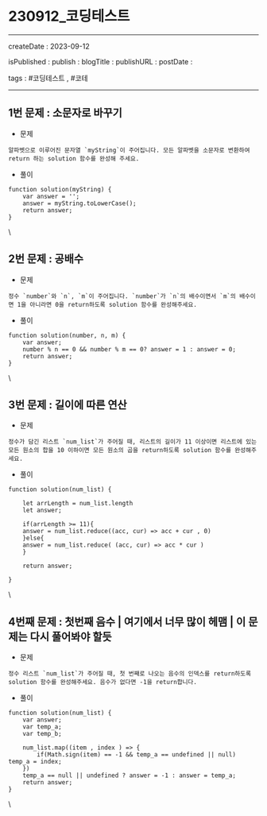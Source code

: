# 230912\_코딩테스트

***

createDate : 2023-09-12

isPublished : publish : blogTitle : publishURL : postDate :

tags : #코딩테스트 , #코테

***

## 1번 문제 : 소문자로 바꾸기

* 문제

```
알파벳으로 이루어진 문자열 `myString`이 주어집니다. 모든 알파벳을 소문자로 변환하여 return 하는 solution 함수를 완성해 주세요.
```

* 풀이

```
function solution(myString) {
    var answer = '';    
    answer = myString.toLowerCase();
    return answer;
}
```

\


## 2번 문제 : 공배수

* 문제

```
정수 `number`와 `n`, `m`이 주어집니다. `number`가 `n`의 배수이면서 `m`의 배수이면 1을 아니라면 0을 return하도록 solution 함수를 완성해주세요.
```

* 풀이

```
function solution(number, n, m) {
    var answer;
    number % n == 0 && number % m == 0? answer = 1 : answer = 0;   
    return answer;
}
```

\


## 3번 문제 : 길이에 따른 연산

* 문제

```
정수가 담긴 리스트 `num_list`가 주어질 때, 리스트의 길이가 11 이상이면 리스트에 있는 모든 원소의 합을 10 이하이면 모든 원소의 곱을 return하도록 solution 함수를 완성해주세요.
```

* 풀이

```
function solution(num_list) {
    
    let arrLength = num_list.length
    let answer;
    
    if(arrLength >= 11){
    answer = num_list.reduce((acc, cur) => acc + cur , 0)
    }else{
    answer = num_list.reduce( (acc, cur) => acc * cur )   
    } 
    
    return answer;

}
```

\


## 4번째 문제 : 첫번째 음수 | 여기에서 너무 많이 헤맴 | 이 문제는 다시 풀어봐야 할듯

* 문제

```
정수 리스트 `num_list`가 주어질 때, 첫 번째로 나오는 음수의 인덱스를 return하도록 solution 함수를 완성해주세요. 음수가 없다면 -1을 return합니다.
```

* 풀이

```
function solution(num_list) {
    var answer;
    var temp_a;
    var temp_b;
    
    num_list.map((item , index ) => {
        if(Math.sign(item) == -1 && temp_a == undefined || null) temp_a = index;
    })
    temp_a == null || undefined ? answer = -1 : answer = temp_a;
    return answer;
}
```

\
